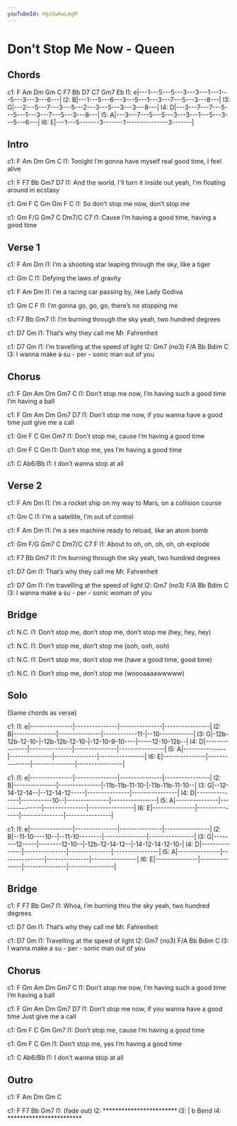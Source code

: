 ```yaml
---
youTubeId: HgzGwKwLmgM
---
```


# Don't Stop Me Now - Queen

## Chords
c1:     F   Am  Dm  Gm  C   F7  Bb  D7  C7  Gm7 Eb
l1: e|---1---5---5---3---3---1---1---5---3---3---6---|
l2: B|---1---5---6---3---5---1---3---7---5---3---8---|
l3: G|---2---5---7---3---5---2---3---5---3---3---8---|
l4: D|---3---7---7---5---5---1---3---7---5---3---8---|
l5: A|---3---7---5---5---3---3---1---5---3---5---6---|
l6: E|---1---5-------3-------1---------------3-------|

## Intro
c1:   F                      Am         Dm                Gm   C
l1: Tonight I’m gonna have myself real good time, I feel alive

c1:         F           F7              Bb           Gm7                D7
l1: And the world, I'll turn it inside out yeah, I'm floating around in ecstasy

c1:    Gm    F    C  Gm   Gm    F    C
l1: So don’t stop me now, don’t stop me

c1:           Gm       F/G  Gm7   C         Dm7/C  C7
l1: Cause I’m having a good time, having a  good   time

## Verse 1
c1:       F                                 Am           Dm
l1: I’m a shooting star leaping through the sky, like a tiger

c1:              Gm          C
l1: Defying the laws of gravity

c1:       F                  Am               Dm
l1: I’m a racing car passing by, like Lady Godiva

c1:           Gm          C                    F
l1: I’m gonna go, go, go, there’s no stopping me

c1:     F7                   Bb           Gm7
l1: I’m burning through the sky yeah, two hundred degrees

c1:                 D7                Gm
l1: That’s why they call me Mr. Fahrenheit

c1:     D7                         Gm
l1: I’m travelling at the speed of light
l2:                Gm7 (no3)  F/A   Bb       Bdim  C
l3: I wanna make a su - per - sonic man out  of    you

## Chorus
c1: F     Gm   Am Dm                     Gm7            C
l1: Don’t stop me now, I’m having such a good time I’m having a ball

c1: F     Gm   Am Dm                       Gm7            D7
l1: Don’t stop me now, if you wanna have a good time just give me a call

c1: Gm    F    C         Gm                Gm7
l1: Don’t stop me, cause I’m having a good time

c1: Gm    F    C       Gm
l1: Don’t stop me, yes I’m having a good time

c1:   C                    Ab6/Bb
l1: I don’t wanna stop at all

## Verse 2
c1:       F                        Am            Dm
l1: I’m a rocket ship on my way to Mars, on a collision course

c1:       Gm         C
l1: I’m a satellite, I’m out of control

c1:       F                      Am            Dm
l1: I’m a sex machine ready to reload, like an atom bomb

c1:          Gm  F/G Gm7 C   Dm7/C  C7  F
l1: About to oh, oh, oh, oh, oh     explode

c1:     F7                   Bb           Gm7
l1: I’m burning through the sky yeah, two hundred degrees

c1:                 D7                Gm
l1: That’s why they call me Mr. Fahrenheit

c1:     D7                         Gm
l1: I’m travelling at the speed of light
l2:                Gm7 (no3)  F/A   Bb     Bdim  C
l3: I wanna make a su - per - sonic woman  of    you

## Bridge
c1: N.C.
l1: Don’t stop me, don’t stop me, don’t stop me (hey, hey, hey)

c1: N.C.
l1: Don’t stop me, don’t stop me (ooh, ooh, ooh)

c1: N.C.
l1: Don’t stop me, don’t stop me (have a good time, good time)

c1: N.C.
l1: Don’t stop me, don’t stop me (woooaaaawwwww)

## Solo
(Same chords as verse)

c1: 
l1: e|---------------|---------------|---------------|----------------|
l2: B|---------------|---------------|------------11-|--10------------|
l3: G|-12b-12b-12-10-|-12b-12b-12-10-|-12-10-9-10----|-----12-10-12b--|
l4: D|---------------|---------------|---------------|----------------|
l5: A|---------------|---------------|---------------|----------------|
l6: E|---------------|---------------|---------------|----------------|

c1: 
l1: e|---------------|---------------|---------------|----------------|
l2: B|---------------|---------------|-11b-11b-11-10-|-11b-11b-11-10--|
l3: G|--12-14-12-14--|--12-14-12-----|---------------|----------------|
l4: D|---------------|-----------10--|---------------|----------------|
l5: A|---------------|---------------|---------------|----------------|
l6: E|---------------|---------------|---------------|----------------|

c1: 
l1: e|---------------|---------------|---------------|----------------|
l2: B|--11-10----10--|--11-10--------|---------------|----------------|
l3: G|--------12-----|--------12-10--|-12b-12-14-12--|-14-12-14-12-10-|
l4: D|---------------|---------------|---------------|----------------|
l5: A|---------------|---------------|---------------|----------------|
l6: E|---------------|---------------|---------------|----------------|
 
## Bridge
c1: F          F7                Bb           Gm7
l1:  Whoa, I’m burning thru the sky yeah, two hundred degrees

c1:                 D7                Gm
l1: That’s why they call me Mr. Fahrenheit

c1: D7                         Gm
l1: Travelling at the speed of light
l2:                Gm7 (no3)  F/A   Bb       Bdim  C
l3: I wanna make a su - per - sonic man out  of    you

## Chorus
c1: F     Gm   Am Dm                     Gm7           C
l1: Don’t stop me now, I’m having such a good time I’m having a ball

c1: F     Gm   Am Dm                       Gm7            D7
l1: Don’t stop me now, if you wanna have a good time Just give me a call

c1: Gm    F    C         Gm                Gm7
l1: Don’t stop me, cause I’m having a good time

c1: Gm    F    C       Gm
l1: Don’t stop me, yes I’m having a good time

c1:   C                    Ab6/Bb
l1: I don’t wanna stop at all

## Outro
c1: F   Am   Dm   Gm   C

c1: F   F7   Bb   Gm7
l1: (fade out)
l2: ************************
l3: | b  Bend
l4: ************************